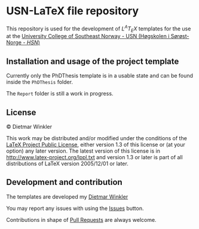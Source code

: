 # USN-LaTeX file repository
This repository is used for the development of *L<sup>A</sup>T<sub>E</sub>X* templates for the use at the
[University College of Southeast Norway - USN (Høgskolen i Sørøst-Norge - *HSN*)](http://www.usn.no)

## Installation and usage of the project template
Currently only the PhDThesis template is in a usable state and can be found
inside the `PhDThesis` folder.

The `Report` folder is still a work in progress.

## License

&copy; Dietmar Winkler

This work may be distributed and/or modified under the
conditions of the [LaTeX Project Public License](LICENSE), either version 1.3
of this license or (at your option) any later version.
The latest version of this license is in
http://www.latex-project.org/lppl.txt
and version 1.3 or later is part of all distributions of LaTeX
version 2005/12/01 or later.

## Development and contribution
The templates are developed my [Dietmar Winkler](http://www.hit.no/eng/ansatte/vis/dietmar.winkler)

You may report any issues with using the [Issues](../../issues) button.

Contributions in shape of [Pull Requests](../../pulls) are always welcome.
